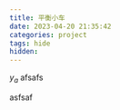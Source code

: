 ```yaml
---
title: 平衡小车
date: 2023-04-20 21:35:42
categories: project
tags: hide
hidden: 
---
```


$y_a$
afsafs

<!--more-->

asfsaf